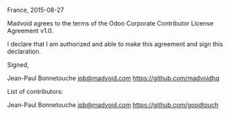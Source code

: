 France, 2015-08-27

Madvoid agrees to the terms of the Odoo Corporate Contributor License
Agreement v1.0.

I declare that I am authorized and able to make this agreement and sign this
declaration.

Signed,

Jean-Paul Bonnetouche jpb@madvoid.com https://github.com/madvoidhq

List of contributors:

Jean-Paul Bonnetouche jpb@madvoid.com https://github.com/goodtouch
